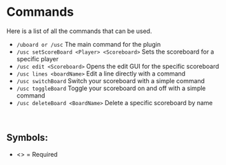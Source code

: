 # Commands
Here is a list of all the commands that can be used.
<br>

* `/uboard or /usc`
  The main command for the plugin
* `/usc setScoreBoard <Player> <Scoreboard>`
  Sets the scoreboard for a specific player
* `/usc edit <Scoreboard>`
  Opens the edit GUI for the specific scoreboard
* `/usc lines <boardName>`
  Edit a line directly with a command
* `/usc switchBoard`
  Switch your scoreboard with a simple command
* `/usc toggleBoard`
  Toggle your scoreboard on and off with a simple command
* `/usc deleteBoard <BoardName>`
  Delete a specific scoreboard by name
<br>

## Symbols:
 - <> = Required
